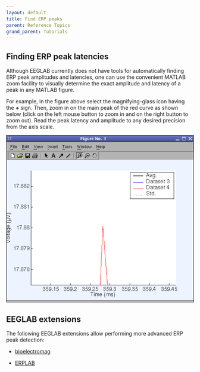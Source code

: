 ```yaml
---
layout: default
title: Find ERP peaks
parent: Reference Topics
grand_parent: Tutorials
---
```

Finding ERP peak latencies
--------------------------------

Although EEGLAB currently does not have tools for automatically finding
ERP peak amplitudes and latencies, one can use the convenient MATLAB
zoom facility to visually determine the exact amplitude and latency of a
peak in any MATLAB figure.

For example, in the figure above select the magnifying-glass icon having the **+** sign. Then, zoom in on the main peak of the red curve as shown below (click on the left mouse button to zoom in and on the right button to zoom out). Read the peak latency and amplitude to any desired precision from the axis scale.

![](/assets/images/Pop_comperp5.gif)

EEGLAB extensions
---------------
The following EEGLAB extensions allow performing more advanced ERP peak detection:

- [bioelectromag](sccn.ucsd.edu/eeglab/plugins/eeg_toolbox1.01.zip) 

- [ERPLAB](https://github.com/lucklab/erplab/releases)